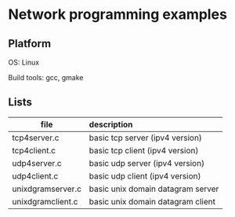 # Network programming examples

## Platform

OS: Linux

Build tools: gcc, gmake

## Lists

| file | description |
|------|:------------|
|tcp4server.c|basic tcp server (ipv4 version)|
|tcp4client.c|basic tcp client (ipv4 version)|
|udp4server.c|basic udp server (ipv4 version)|
|udp4client.c|basic udp client (ipv4 version)|
|unixdgramserver.c|basic unix domain datagram server|
|unixdgramclient.c|basic unix domain datagram client|